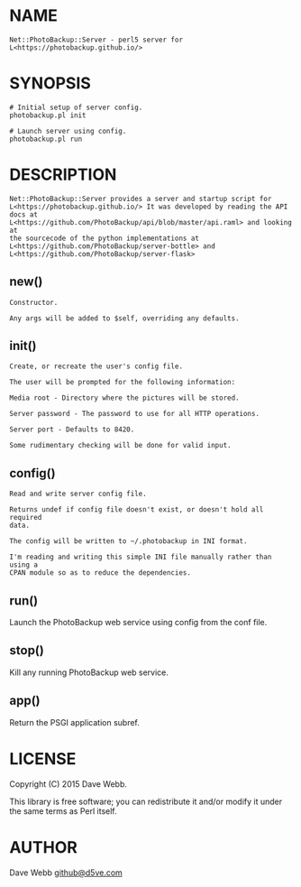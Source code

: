 # NAME

    Net::PhotoBackup::Server - perl5 server for L<https://photobackup.github.io/>

# SYNOPSIS

    # Initial setup of server config.
    photobackup.pl init

    # Launch server using config.
    photobackup.pl run

# DESCRIPTION

    Net::PhotoBackup::Server provides a server and startup script for
    L<https://photobackup.github.io/> It was developed by reading the API docs at
    L<https://github.com/PhotoBackup/api/blob/master/api.raml> and looking at
    the sourcecode of the python implementations at
    L<https://github.com/PhotoBackup/server-bottle> and
    L<https://github.com/PhotoBackup/server-flask>

## new()

    Constructor.

    Any args will be added to $self, overriding any defaults.

## init()

    Create, or recreate the user's config file.

    The user will be prompted for the following information:

    Media root - Directory where the pictures will be stored.

    Server password - The password to use for all HTTP operations.

    Server port - Defaults to 8420.

    Some rudimentary checking will be done for valid input.

## config()

    Read and write server config file.

    Returns undef if config file doesn't exist, or doesn't hold all required
    data.

    The config will be written to ~/.photobackup in INI format.

    I'm reading and writing this simple INI file manually rather than using a
    CPAN module so as to reduce the dependencies.

## run()

Launch the PhotoBackup web service using config from the conf file.

## stop()

Kill any running PhotoBackup web service.

## app()

Return the PSGI application subref.

# LICENSE

Copyright (C) 2015 Dave Webb.

This library is free software; you can redistribute it and/or modify
it under the same terms as Perl itself.

# AUTHOR

Dave Webb <github@d5ve.com>
